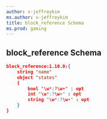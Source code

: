 ```yaml
---
author: v-jeffreykim
ms.author: v-jeffreykim
title: block_reference Schema
ms.prod: gaming
---
```


## block_reference Schema

```json
block_reference:1.10.0:{
    string "name"
    object "states"
    {
        bool "\w*:?\w+" : opt
        int "\w*:?\w+" : opt
        string "\w*:?\w+" : opt
    }
}
```